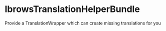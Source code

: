 IbrowsTranslationHelperBundle
=============================

Provide a TranslationWrapper which can create missing translations for you